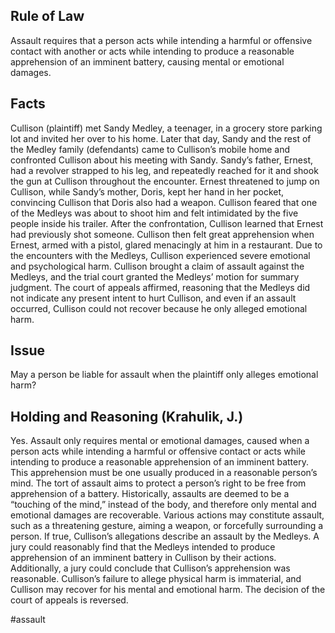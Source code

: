 ## Rule of Law

Assault requires that a person acts while intending a harmful or offensive contact with another or acts while intending to produce a reasonable apprehension of an imminent battery, causing mental or emotional damages.

## Facts

Cullison (plaintiff) met Sandy Medley, a teenager, in a grocery store parking lot and invited her over to his home. Later that day, Sandy and the rest of the Medley family (defendants) came to Cullison’s mobile home and confronted Cullison about his meeting with Sandy. Sandy’s father, Ernest, had a revolver strapped to his leg, and repeatedly reached for it and shook the gun at Cullison throughout the encounter. Ernest threatened to jump on Cullison, while Sandy’s mother, Doris, kept her hand in her pocket, convincing Cullison that Doris also had a weapon. Cullison feared that one of the Medleys was about to shoot him and felt intimidated by the five people inside his trailer. After the confrontation, Cullison learned that Ernest had previously shot someone. Cullison then felt great apprehension when Ernest, armed with a pistol, glared menacingly at him in a restaurant. Due to the encounters with the Medleys, Cullison experienced severe emotional and psychological harm. Cullison brought a claim of assault against the Medleys, and the trial court granted the Medleys’ motion for summary judgment. The court of appeals affirmed, reasoning that the Medleys did not indicate any present intent to hurt Cullison, and even if an assault occurred, Cullison could not recover because he only alleged emotional harm.

## Issue

May a person be liable for assault when the plaintiff only alleges emotional harm?

## Holding and Reasoning (Krahulik, J.)

Yes. Assault only requires mental or emotional damages, caused when a person acts while intending a harmful or offensive contact or acts while intending to produce a reasonable apprehension of an imminent battery. This apprehension must be one usually produced in a reasonable person’s mind. The tort of assault aims to protect a person’s right to be free from apprehension of a battery. Historically, assaults are deemed to be a “touching of the mind,” instead of the body, and therefore only mental and emotional damages are recoverable. Various actions may constitute assault, such as a threatening gesture, aiming a weapon, or forcefully surrounding a person. If true, Cullison’s allegations describe an assault by the Medleys. A jury could reasonably find that the Medleys intended to produce apprehension of an imminent battery in Cullison by their actions. Additionally, a jury could conclude that Cullison’s apprehension was reasonable. Cullison’s failure to allege physical harm is immaterial, and Cullison may recover for his mental and emotional harm. The decision of the court of appeals is reversed.

#assault 